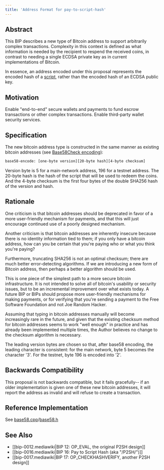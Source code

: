 ```yaml
---
title: 'Address Format for pay-to-script-hash'
---
```


## Abstract

This BIP describes a new type of Bitcoin address to support arbitrarily complex transactions. Complexity in this context is defined as what information is needed by the recipient to respend the received coins, in contrast to needing a single ECDSA private key as in current implementations of Bitcoin.

In essence, an address encoded under this proposal represents the encoded hash of a [script](https://en.bitcoin.it/wiki/Script), rather than the encoded hash of an ECDSA public key.

## Motivation

Enable "end-to-end" secure wallets and payments to fund escrow transactions or other complex transactions. Enable third-party wallet security services.

## Specification

The new bitcoin address type is constructed in the same manner as existing bitcoin addresses (see [Base58Check encoding](https://en.bitcoin.it/Base58Check_encoding)):

```sh
base58-encode: [one-byte version][20-byte hash][4-byte checksum]
```

Version byte is 5 for a main-network address, 196 for a testnet address.
The 20-byte hash is the hash of the script that will be used to redeem the coins.
And the 4-byte checksum is the first four bytes of the double SHA256 hash of the version and hash.

## Rationale

One criticism is that bitcoin addresses should be deprecated in favor of a more user-friendly mechanism for payments, and that this will just encourage continued use of a poorly designed mechanism.

Another criticism is that bitcoin addresses are inherently insecure because there is no identity information tied to them; if you only have a bitcoin address, how can you be certain that you're paying who or what you think you're paying?

Furthermore, truncating SHA256 is not an optimal checksum; there are much better error-detecting algorithms. If we are introducing a new form of Bitcoin address, then perhaps a better algorithm should be used.

This is one piece of the simplest path to a more secure bitcoin infrastructure. It is not intended to solve all of bitcoin's usability or security issues, but to be an incremental improvement over what exists today. A future BIP or BIPs should propose more user-friendly mechanisms for making payments, or for verifying that you're sending a payment to the Free Software Foundation and not Joe Random Hacker.

Assuming that typing in bitcoin addresses manually will become increasingly rare in the future, and given that the existing checksum method for bitcoin addresses seems to work "well enough" in practice and has already been implemented multiple times, the Author believes no change to the checksum algorithm is necessary.

The leading version bytes are chosen so that, after base58 encoding, the leading character is consistent: for the main network, byte 5 becomes the character '3'. For the testnet, byte 196 is encoded into '2'.

## Backwards Compatibility

This proposal is not backwards compatible, but it fails gracefully-- if an older implementation is given one of these new bitcoin addresses, it will report the address as invalid and will refuse to create a transaction.

## Reference Implementation

See [base58.cpp](https://github.com/bitcoin/bitcoin/blob/master/src/base58.cpp)/[base58.h](https://github.com/bitcoin/bitcoin/blob/master/src/base58.h)

## See Also

<!-- TODO: add links! -->

- [[bip-0012.mediawiki|BIP 12: OP_EVAL, the original P2SH design]]
- [[bip-0016.mediawiki|BIP 16: Pay to Script Hash (aka "/P2SH/")]]
- [[bip-0017.mediawiki|BIP 17: OP_CHECKHASHVERIFY, another P2SH design]]
